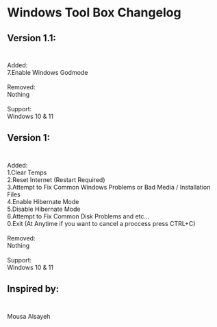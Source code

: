 # Windows Tool Box Changelog

## Version 1.1:<br><br>
Added:<br>
7.Enable Windows Godmode
<br><br>Removed:<br>
Nothing
<br><br>Support:<br>
Windows 10 & 11

## Version 1:<br><br>
Added:<br>
1.Clear Temps<br>
2.Reset Internet (Restart Required)<br>
3.Attempt to Fix Common Windows Problems or Bad Media / Installation Files<br>
4.Enable Hibernate Mode<br>
5.Disable Hibernate Mode<br>
6.Attempt to Fix Common Disk Problems and etc...<br>
0.Exit (At Anytime if you want to cancel a proccess press CTRL+C)
<br><br>Removed:<br>
Nothing
<br><br>Support:<br>
Windows 10 & 11

## Inspired by:<br><br>
Mousa Alsayeh
